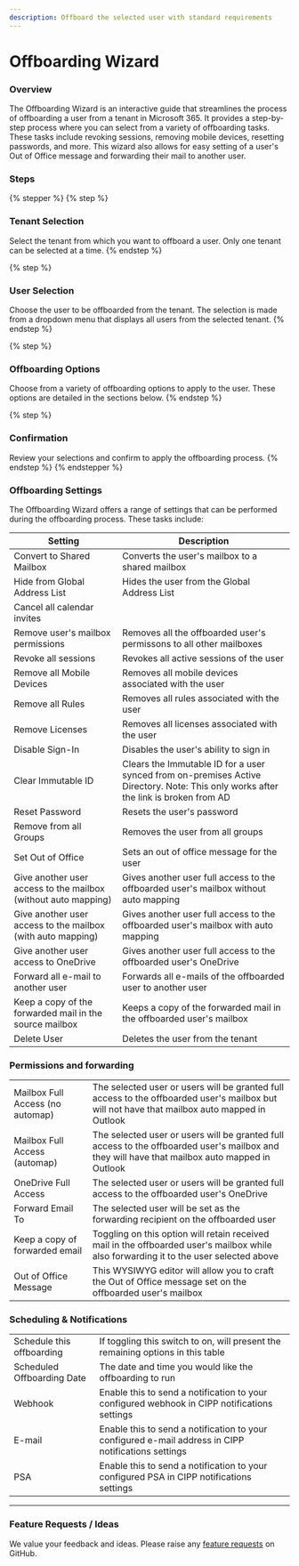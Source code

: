 ```yaml
---
description: Offboard the selected user with standard requirements
---
```


# Offboarding Wizard

### Overview

The Offboarding Wizard is an interactive guide that streamlines the process of offboarding a user from a tenant in Microsoft 365. It provides a step-by-step process where you can select from a variety of offboarding tasks. These tasks include revoking sessions, removing mobile devices, resetting passwords, and more. This wizard also allows for easy setting of a user's Out of Office message and forwarding their mail to another user.

### Steps

{% stepper %}
{% step %}
### Tenant Selection

Select the tenant from which you want to offboard a user. Only one tenant can be selected at a time.
{% endstep %}

{% step %}
### User Selection

Choose the user to be offboarded from the tenant. The selection is made from a dropdown menu that displays all users from the selected tenant.
{% endstep %}

{% step %}
### Offboarding Options

Choose from a variety of offboarding options to apply to the user. These options are detailed in the sections below.
{% endstep %}

{% step %}
### Confirmation

Review your selections and confirm to apply the offboarding process.
{% endstep %}
{% endstepper %}

### Offboarding Settings

The Offboarding Wizard offers a range of settings that can be performed during the offboarding process. These tasks include:

| Setting                                                        | Description                                                                                                                         |
| -------------------------------------------------------------- | ----------------------------------------------------------------------------------------------------------------------------------- |
| Convert to Shared Mailbox                                      | Converts the user's mailbox to a shared mailbox                                                                                     |
| Hide from Global Address List                                  | Hides the user from the Global Address List                                                                                         |
| Cancel all calendar invites                                    |                                                                                                                                     |
| Remove user's mailbox permissions                              | Removes all the offboarded user's permissons to all other mailboxes                                                                 |
| Revoke all sessions                                            | Revokes all active sessions of the user                                                                                             |
| Remove all Mobile Devices                                      | Removes all mobile devices associated with the user                                                                                 |
| Remove all Rules                                               | Removes all rules associated with the user                                                                                          |
| Remove Licenses                                                | Removes all licenses associated with the user                                                                                       |
| Disable Sign-In                                                | Disables the user's ability to sign in                                                                                              |
| Clear Immutable ID                                             | Clears the Immutable ID for a user synced from on-premises Active Directory. Note: This only works after the link is broken from AD |
| Reset Password                                                 | Resets the user's password                                                                                                          |
| Remove from all Groups                                         | Removes the user from all groups                                                                                                    |
| Set Out of Office                                              | Sets an out of office message for the user                                                                                          |
| Give another user access to the mailbox (without auto mapping) | Gives another user full access to the offboarded user's mailbox without auto mapping                                                |
| Give another user access to the mailbox (with auto mapping)    | Gives another user full access to the offboarded user's mailbox with auto mapping                                                   |
| Give another user access to OneDrive                           | Gives another user full access to the offboarded user's OneDrive                                                                    |
| Forward all e-mail to another user                             | Forwards all e-mails of the offboarded user to another user                                                                         |
| Keep a copy of the forwarded mail in the source mailbox        | Keeps a copy of the forwarded mail in the offboarded user's mailbox                                                                 |
| Delete User                                                    | Deletes the user from the tenant                                                                                                    |

### Permissions and forwarding

|                                  |                                                                                                                                                |
| -------------------------------- | ---------------------------------------------------------------------------------------------------------------------------------------------- |
| Mailbox Full Access (no automap) | The selected user or users will be granted full access to the offboarded user's mailbox but will not have that mailbox auto mapped in Outlook  |
| Mailbox Full Access (automap)    | The selected user or users will be granted full access to the offboarded user's mailbox and they will have that mailbox auto mapped in Outlook |
| OneDrive Full Access             | The selected user or users will be granted full access to the offboarded user's OneDrive                                                       |
| Forward Email To                 | The selected user will be set as the forwarding recipient on the offboarded user                                                               |
| Keep a copy of forwarded email   | Toggling on this option will retain received mail in the offboarded user's mailbox while also forwarding it to the user selected above         |
| Out of Office Message            | This WYSIWYG editor will allow you to craft the Out of Office message set on the offboarded user's mailbox                                     |

### Scheduling & Notifications

|                            |                                                                                                     |
| -------------------------- | --------------------------------------------------------------------------------------------------- |
| Schedule this offboarding  | If toggling this switch to on, will present the remaining options in this table                     |
| Scheduled Offboarding Date | The date and time you would like the offboarding to run                                             |
| Webhook                    | Enable this to send a notification to your configured webhook in CIPP notifications settings        |
| E-mail                     | Enable this to send a notification to your configured e-mail address in CIPP notifications settings |
| PSA                        | Enable this to send a notification to your configured PSA in CIPP notifications settings            |

***



### Feature Requests / Ideas

We value your feedback and ideas. Please raise any [feature requests](https://github.com/KelvinTegelaar/CIPP/issues/new?assignees=\&labels=enhancement%2Cno-priority\&projects=\&template=feature.yml\&title=%5BFeature+Request%5D%3A+) on GitHub.
